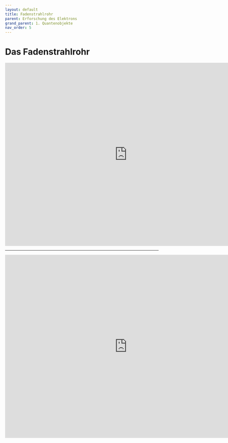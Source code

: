 ```yaml
---
layout: default
title: Fadenstrahlrohr
parent: Erforschung des Elektrons
grand_parent: 1. Quantenobjekte
nav_order: 5
---
```


# Das Fadenstrahlrohr
<iframe scrolling="no" src="https://www.geogebra.org/material/iframe/id/k7PBJSCt/width/1576/height/830/border/888888/smb/false/stb/false/stbh/false/ai/false/asb/false/sri/false/rc/false/ld/false/sdz/false/ctl/false" width="800px" height="600px" style="border:0px;"> </iframe>

---

<iframe scrolling="no" src="https://www.geogebra.org/material/iframe/id/F4xqTrKd/width/1056/height/777/border/888888/smb/false/stb/false/stbh/false/ai/false/asb/false/sri/false/rc/false/ld/false/sdz/false/ctl/false" width="800px" height="600px" style="border:0px;"> </iframe>
